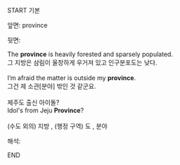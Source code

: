 START
기본

앞면:
province


뒷면:
<div>The <strong>province</strong> is heavily forested and sparsely populated. <br></div><div><div><div>그 지방은 삼림이 울창하게 우거져 있고 인구분포도는 낮다.</div></div></div><div><br></div><div><div>I’m afraid the matter is outside my <strong>province</strong>. </div><div><div>그건 제 소관[분야] 밖인 것 같군요.</div></div></div><div><br></div><div><div><div>제주도 출신 아이돌?</div></div><div><div>Idol's from Jeju <strong>Province</strong>?</div></div></div><div><br></div><div>(수도 외의) 지방 , (행정 구역) 도 , 분야</div>


해석:

END